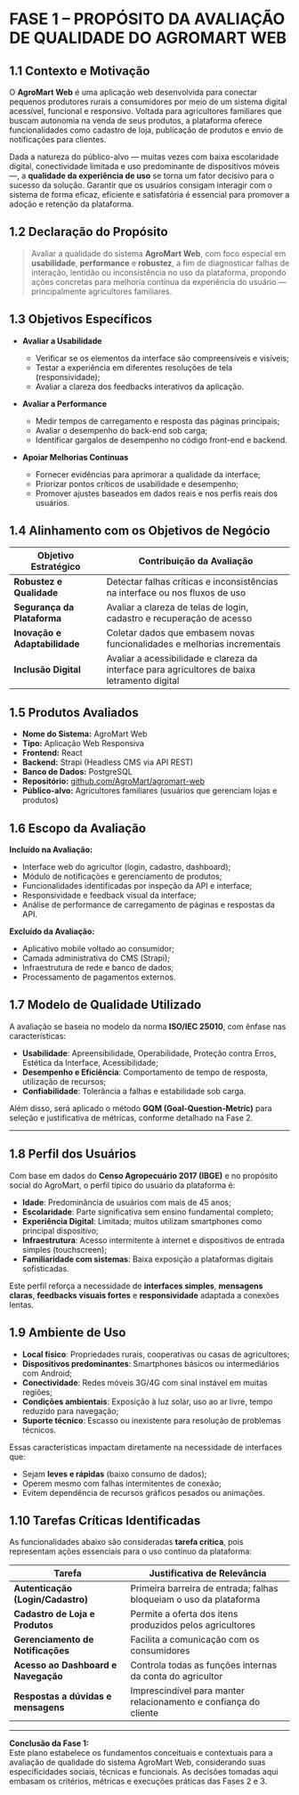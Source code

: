 # FASE 1 – PROPÓSITO DA AVALIAÇÃO DE QUALIDADE DO AGROMART WEB

## 1.1 Contexto e Motivação

O **AgroMart Web** é uma aplicação web desenvolvida para conectar pequenos produtores rurais a consumidores por meio de um sistema digital acessível, funcional e responsivo. Voltada para agricultores familiares que buscam autonomia na venda de seus produtos, a plataforma oferece funcionalidades como cadastro de loja, publicação de produtos e envio de notificações para clientes.

Dada a natureza do público-alvo — muitas vezes com baixa escolaridade digital, conectividade limitada e uso predominante de dispositivos móveis —, a **qualidade da experiência de uso** se torna um fator decisivo para o sucesso da solução. Garantir que os usuários consigam interagir com o sistema de forma eficaz, eficiente e satisfatória é essencial para promover a adoção e retenção da plataforma.

## 1.2 Declaração do Propósito

> Avaliar a qualidade do sistema **AgroMart Web**, com foco especial em **usabilidade**, **performance** e **robustez**, a fim de diagnosticar falhas de interação, lentidão ou inconsistência no uso da plataforma, propondo ações concretas para melhoria contínua da experiência do usuário — principalmente agricultores familiares.

## 1.3 Objetivos Específicos

- **Avaliar a Usabilidade**
  - Verificar se os elementos da interface são compreensíveis e visíveis;
  - Testar a experiência em diferentes resoluções de tela (responsividade);
  - Avaliar a clareza dos feedbacks interativos da aplicação.

- **Avaliar a Performance**
  - Medir tempos de carregamento e resposta das páginas principais;
  - Avaliar o desempenho do back-end sob carga;
  - Identificar gargalos de desempenho no código front-end e backend.

- **Apoiar Melhorias Contínuas**
  - Fornecer evidências para aprimorar a qualidade da interface;
  - Priorizar pontos críticos de usabilidade e desempenho;
  - Promover ajustes baseados em dados reais e nos perfis reais dos usuários.

## 1.4 Alinhamento com os Objetivos de Negócio

| Objetivo Estratégico                | Contribuição da Avaliação                                           |
|------------------------------------|----------------------------------------------------------------------|
| **Robustez e Qualidade**           | Detectar falhas críticas e inconsistências na interface ou nos fluxos de uso |
| **Segurança da Plataforma**        | Avaliar a clareza de telas de login, cadastro e recuperação de acesso |
| **Inovação e Adaptabilidade**      | Coletar dados que embasem novas funcionalidades e melhorias incrementais |
| **Inclusão Digital**               | Avaliar a acessibilidade e clareza da interface para agricultores de baixa letramento digital |

## 1.5 Produtos Avaliados

- **Nome do Sistema:** AgroMart Web  
- **Tipo:** Aplicação Web Responsiva  
- **Frontend:** React  
- **Backend:** Strapi (Headless CMS via API REST)  
- **Banco de Dados:** PostgreSQL  
- **Repositório:** [github.com/AgroMart/agromart-web](https://github.com/AgroMart/agromart-web)  
- **Público-alvo:** Agricultores familiares (usuários que gerenciam lojas e produtos)  

## 1.6 Escopo da Avaliação

**Incluído na Avaliação:**
- Interface web do agricultor (login, cadastro, dashboard);
- Módulo de notificações e gerenciamento de produtos;
- Funcionalidades identificadas por inspeção da API e interface;
- Responsividade e feedback visual da interface;
- Análise de performance de carregamento de páginas e respostas da API.

**Excluído da Avaliação:**
- Aplicativo mobile voltado ao consumidor;
- Camada administrativa do CMS (Strapi);
- Infraestrutura de rede e banco de dados;
- Processamento de pagamentos externos.

## 1.7 Modelo de Qualidade Utilizado

A avaliação se baseia no modelo da norma **ISO/IEC 25010**, com ênfase nas características:

- **Usabilidade**: Apreensibilidade, Operabilidade, Proteção contra Erros, Estética da Interface, Acessibilidade;
- **Desempenho e Eficiência**: Comportamento de tempo de resposta, utilização de recursos;
- **Confiabilidade**: Tolerância a falhas e estabilidade sob carga.

Além disso, será aplicado o método **GQM (Goal-Question-Metric)** para seleção e justificativa de métricas, conforme detalhado na Fase 2.

---

## 1.8 Perfil dos Usuários

Com base em dados do **Censo Agropecuário 2017 (IBGE)** e no propósito social do AgroMart, o perfil típico do usuário da plataforma é:

- **Idade**: Predominância de usuários com mais de 45 anos;
- **Escolaridade**: Parte significativa sem ensino fundamental completo;
- **Experiência Digital**: Limitada; muitos utilizam smartphones como principal dispositivo;
- **Infraestrutura**: Acesso intermitente à internet e dispositivos de entrada simples (touchscreen);
- **Familiaridade com sistemas**: Baixa exposição a plataformas digitais sofisticadas.

Este perfil reforça a necessidade de **interfaces simples**, **mensagens claras**, **feedbacks visuais fortes** e **responsividade** adaptada a conexões lentas.

## 1.9 Ambiente de Uso

- **Local físico**: Propriedades rurais, cooperativas ou casas de agricultores;
- **Dispositivos predominantes**: Smartphones básicos ou intermediários com Android;
- **Conectividade**: Redes móveis 3G/4G com sinal instável em muitas regiões;
- **Condições ambientais**: Exposição à luz solar, uso ao ar livre, tempo reduzido para navegação;
- **Suporte técnico**: Escasso ou inexistente para resolução de problemas técnicos.

Essas características impactam diretamente na necessidade de interfaces que:

- Sejam **leves e rápidas** (baixo consumo de dados);
- Operem mesmo com falhas intermitentes de conexão;
- Evitem dependência de recursos gráficos pesados ou animações.

## 1.10 Tarefas Críticas Identificadas

As funcionalidades abaixo são consideradas **tarefa crítica**, pois representam ações essenciais para o uso contínuo da plataforma:

| Tarefa                         | Justificativa de Relevância                                    |
|-------------------------------|-----------------------------------------------------------------|
| **Autenticação (Login/Cadastro)** | Primeira barreira de entrada; falhas bloqueiam o uso da plataforma |
| **Cadastro de Loja e Produtos** | Permite a oferta dos itens produzidos pelos agricultores        |
| **Gerenciamento de Notificações** | Facilita a comunicação com os consumidores                      |
| **Acesso ao Dashboard e Navegação** | Controla todas as funções internas da conta do agricultor       |
| **Respostas a dúvidas e mensagens** | Imprescindível para manter relacionamento e confiança do cliente |

---

**Conclusão da Fase 1:**  
Este plano estabelece os fundamentos conceituais e contextuais para a avaliação de qualidade do sistema AgroMart Web, considerando suas especificidades sociais, técnicas e funcionais. As decisões tomadas aqui embasam os critérios, métricas e execuções práticas das Fases 2 e 3.

